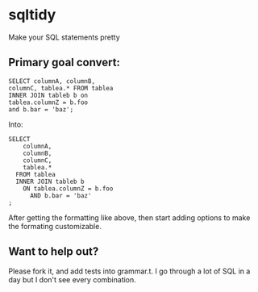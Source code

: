 sqltidy
=======

Make your SQL statements pretty

Primary goal convert:
---------------------

    SELECT columnA, columnB,
    columnC, tablea.* FROM tablea
    INNER JOIN tableb b on
    tablea.columnZ = b.foo
    and b.bar = 'baz';

Into:

    SELECT
        columnA,
        columnB,
        columnC,
        tablea.*
      FROM tablea
      INNER JOIN tableb b
        ON tablea.columnZ = b.foo
          AND b.bar = 'baz'
    ;

After getting the formatting like above, then start adding options
to make the formating customizable.

Want to help out?
-----------------

Please fork it, and add tests into grammar.t. I go through a lot of SQL in a day
but I don't see every combination.
